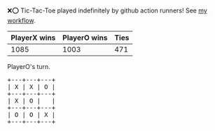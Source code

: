 :x::o: Tic-Tac-Toe played indefinitely by github action runners! See [my workflow](.github/workflows/play.yaml).

|PlayerX wins|PlayerO wins|Ties|
|-|-|-|
|1085|1003|471|

PlayerO's turn.

<pre>
+---+---+---+
| X | X | O |
+---+---+---+
| X | O |   |
+---+---+---+
| O | O | X |
+---+---+---+
</pre>